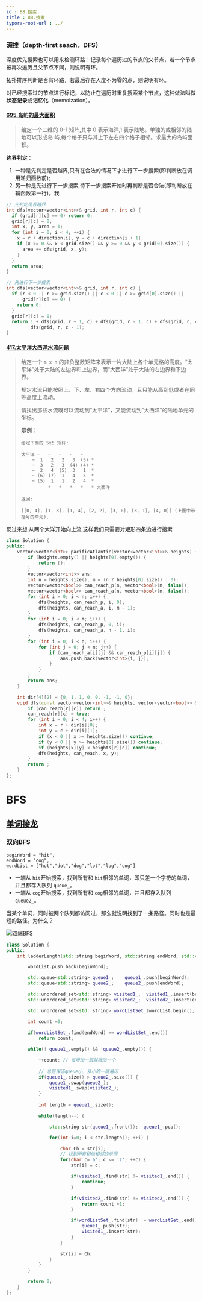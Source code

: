 ```yaml
---
id : B8.搜索
title : B8.搜索
typora-root-url : ../
---
```




### 深搜（depth-first seach，DFS）

深度优先搜索也可以用来检测环路：记录每个遍历过的节点的父节点，若一个节点被再次遍历且父节点不同，则说明有环。

拓扑排序判断是否有环路，若最后存在入度不为零的点，则说明有环。

对已经搜索过的节点进行标记，以防止在遍历时重复搜索某个节点，这种做法叫做**状态记录**或**记忆化**（memoization）。



#### [695.岛屿的最大面积](https://leetcode-cn.com/problems/max-area-of-island/description/)

> 给定一个二维的 0-1 矩阵,其中 0 表示海洋,1 表示陆地。单独的或相邻的陆地可以形成岛
> 屿,每个格子只与其上下左右四个格子相邻。求最大的岛屿面积。



**边界判定**：

1. 一种是先判定是否越界,只有在合法的情况下才进行下一步搜索(即判断放在调用递归函数前);
2. 另一种是先进行下一步搜索,待下一步搜索开始时再判断是否合法(即判断放在辅函数第一行)。我

```cpp
// 先判定是否越界
int dfs(vector<vector<int>>& grid, int r, int c) {
  if (grid[r][c] == 0) return 0;
  grid[r][c] = 0;
  int x, y, area = 1;
  for (int i = 0; i < 4; ++i) {
    x = r + direction[i], y = c + direction[i + 1];
    if (x >= 0 && x < grid.size() && y >= 0 && y < grid[0].size()) {
      area += dfs(grid, x, y);
    }
  }
  return area;
}

// 先进行下一步搜索
int dfs(vector<vector<int>>& grid, int r, int c) {
  if (r < 0 || r >= grid.size() || c < 0 || c >= grid[0].size() ||
      grid[r][c] == 0) {
    return 0;
  }
  grid[r][c] = 0;
  return 1 + dfs(grid, r + 1, c) + dfs(grid, r - 1, c) + dfs(grid, r, c + 1) +
         dfs(grid, r, c - 1);
}
```



#### [417.太平洋大西洋水流问题](https://leetcode-cn.com/problems/pacific-atlantic-water-flow/description/)

> 给定一个 `m x n` 的非负整数矩阵来表示一片大陆上各个单元格的高度。“太平洋”处于大陆的左边界和上边界，而“大西洋”处于大陆的右边界和下边界。
>
> 规定水流只能按照上、下、左、右四个方向流动，且只能从高到低或者在同等高度上流动。
>
> 请找出那些水流既可以流动到“太平洋”，又能流动到“大西洋”的陆地单元的坐标。 
>
> **示例：**
>
> ```
> 给定下面的 5x5 矩阵:
> 
> 太平洋 ~   ~   ~   ~   ~ 
>     ~  1   2   2   3  (5) *
>     ~  3   2   3  (4) (4) *
>     ~  2   4  (5)  3   1  *
>     ~ (6) (7)  1   4   5  *
>     ~ (5)  1   1   2   4  *
>           *   *   *   *   * 大西洋
> 
> 返回:
> 
> [[0, 4], [1, 3], [1, 4], [2, 2], [3, 0], [3, 1], [4, 0]] (上图中带括号的单元).
> ```

反过来想,从两个大洋开始向上流,这样我们只需要对矩形四条边进行搜索

```cpp
class Solution {
public:
    vector<vector<int>> pacificAtlantic(vector<vector<int>>& heights) {
        if (heights.empty() || heights[0].empty()) {
            return {};
        }
        vector<vector<int>> ans;
        int n = heights.size(), m = (n ? heights[0].size() : 0);
        vector<vector<bool>> can_reach_p(n, vector<bool>(m, false));
        vector<vector<bool>> can_reach_a(n, vector<bool>(m, false));
        for (int i = 0; i < n; i++) {
            dfs(heights, can_reach_p, i, 0);
            dfs(heights, can_reach_a, i, m - 1);
        }
        for (int i = 0; i < m; i++) {
            dfs(heights, can_reach_p, 0, i);
            dfs(heights, can_reach_a, n - 1, i);
        }
        for (int i = 0; i < n; i++) {
            for (int j = 0; j < m; j++) {
                if (can_reach_a[i][j] && can_reach_p[i][j]) {
                    ans.push_back(vector<int>{i, j});
                }
            }
        }
        return ans;
    }

    int dir[4][2] = {0, 1, 1, 0, 0, -1, -1, 0};
    void dfs(const vector<vector<int>>& heights, vector<vector<bool>> &can_reach,int r, int c) {
        if (can_reach[r][c]) return ;
        can_reach[r][c] = true;
        for (int i = 0; i < 4; i++) {
            int x = r + dir[i][0];
            int y = c + dir[i][1];
            if (x < 0 || x >= heights.size()) continue;
            if (y < 0 || y >= heights[0].size()) continue;
            if (heights[x][y] < heights[r][c]) continue;
            dfs(heights, can_reach, x, y);
        }
        return ;
    }
};
```





# BFS 

## [单词接龙](https://leetcode-cn.com/problems/word-ladder/)

### 双向BFS

```
beginWord = "hit",
endWord = "cog",
wordList = ["hot","dot","dog","lot","log","cog"]
```

+ 一端从 `hit`开始搜索，找到所有和 `hit`相邻的单词，即只差一个字符的单词，并且都存入队列 `queue_`。
+ 一端从 `cog`开始搜索，找到所有和 `cog`相邻的单词，并且都存入队列 `queue2_`。

当某个单词，同时被两个队列都访问过，那么就说明找到了一条路径。同时也是最短的路径。为什么？

![双端BFS](/Image/B8.搜索-photo/单词接龙_双端bfs.png)

```cpp
class Solution {
public:
    int ladderLength(std::string beginWord, std::string endWord, std::vector<std::string>& wordList) {

        wordList.push_back(beginWord);

        std::queue<std::string> queue1_;    queue1_.push(beginWord);
        std::queue<std::string> queue2_;    queue2_.push(endWord);

        std::unordered_set<std::string> visited1_;  visited1_.insert(beginWord);
        std::unordered_set<std::string> visited2_;  visited2_.insert(endWord);

        std::unordered_set<std::string> wordListSet_(wordList.begin(), wordList.end(), wordList.size());

        int count =0; 
        
        if(wordListSet_.find(endWord) == wordListSet_.end())
            return count;

        while(! queue1_.empty() && !queue2_.empty()) {  

            ++count; // 每增加一层就增加一个
            
            // 总是保证queue小，从小的一端遍历
            if(queue1_.size() > queue2_.size()) { 
                queue1_.swap(queue2_);
                visited1_.swap(visited2_);
            }
            
            int length = queue1_.size();

            while(length--) { 

                std::string str(queue1_.front());  queue1_.pop();

                for(int i=0; i < str.length(); ++i) { 

                    char Ch = str[i]; 
                    // 找到所有和他相邻的单词
                    for(char c='a'; c <= 'z'; ++c) { 
                        str[i] = c; 

                        if(visited1_.find(str) != visited1_.end()) { 
                            continue;
                        }

                        if(visited2_.find(str) != visited2_.end()) { 
                            return count +1;
                        }

                        if(wordListSet_.find(str) != wordListSet_.end()) { 
                            queue1_.push(str);
                            visited1_.insert(str);
                        }
                    }

                    str[i] = Ch;
                }
            }
        }

        return 0; 
    }
};

```
